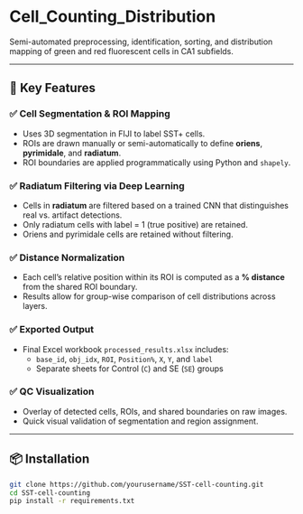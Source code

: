 # Cell_Counting_Distribution
Semi-automated preprocessing, identification, sorting, and distribution mapping of green and red fluorescent cells in CA1 subfields. 

---

## 🔧 Key Features

### ✅ Cell Segmentation & ROI Mapping
- Uses 3D segmentation in FIJI to label SST+ cells.
- ROIs are drawn manually or semi-automatically to define **oriens**, **pyrimidale**, and **radiatum**.
- ROI boundaries are applied programmatically using Python and `shapely`.

### ✅ Radiatum Filtering via Deep Learning
- Cells in **radiatum** are filtered based on a trained CNN that distinguishes real vs. artifact detections.
- Only radiatum cells with label = 1 (true positive) are retained.
- Oriens and pyrimidale cells are retained without filtering.

### ✅ Distance Normalization
- Each cell’s relative position within its ROI is computed as a **% distance** from the shared ROI boundary.
- Results allow for group-wise comparison of cell distributions across layers.

### ✅ Exported Output
- Final Excel workbook `processed_results.xlsx` includes:
  - `base_id`, `obj_idx`, `ROI`, `Position%`, `X`, `Y`, and `label`
  - Separate sheets for Control (`C`) and SE (`SE`) groups

### ✅ QC Visualization
- Overlay of detected cells, ROIs, and shared boundaries on raw images.
- Quick visual validation of segmentation and region assignment.

---

## 📦 Installation

```bash
git clone https://github.com/yourusername/SST-cell-counting.git
cd SST-cell-counting
pip install -r requirements.txt
